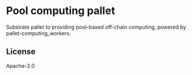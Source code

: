 Pool computing pallet
====

Substrate pallet to providing pool-based off-chain computing, powered by pallet-computing_workers.

## License

Apache-2.0

